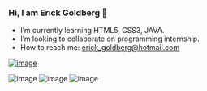 ### Hi, I am Erick Goldberg 👋


- I’m currently learning HTML5, CSS3, JAVA.
- I’m looking to collaborate on programming internship.
- How to reach me: erick_goldberg@hotmail.com

<a href="https://www.linkedin.com/in/erick-goldberg-06592a233/">![image](https://user-images.githubusercontent.com/101414912/167420441-7f9f9cae-9bb8-429d-9669-6ecd396ff5f2.png)<a/>
  
 ![image](https://user-images.githubusercontent.com/101414912/167419846-e65d167d-e8dc-4c18-aeec-057c7e1e944d.png)
![image](https://user-images.githubusercontent.com/101414912/167419972-1e87aab2-42f9-41fb-b7fe-783fa9c50d5d.png)
![image](https://user-images.githubusercontent.com/101414912/167420083-1d416ef3-a98a-467c-be41-f3585815dc5f.png)

